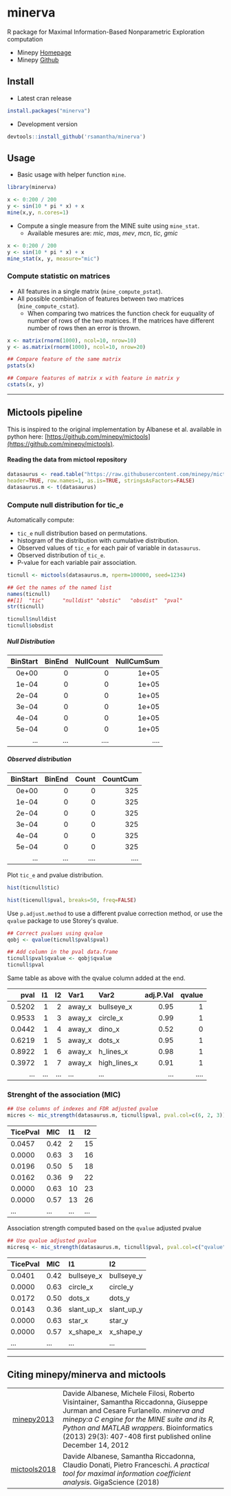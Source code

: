 # minerva


R package for Maximal Information-Based Nonparametric Exploration computation

* Minepy [Homepage](http://minepy.readthedocs.io/en/latest/)
* Minepy [Github](https://github.com/minepy/minepy)


## Install
* Latest cran release
```r
install.packages("minerva")
```
* Development version
```r
devtools::install_github('rsamantha/minerva')
```

## Usage

-  Basic usage with helper function `mine`.

```r
library(minerva)

x <- 0:200 / 200
y <- sin(10 * pi * x) + x
mine(x,y, n.cores=1)
```
-  Compute a single measure from the MINE suite using `mine_stat`.
   +  Available mesures are: *mic*, *mas*, *mev*, *mcn*, *tic*, *gmic*

```r
x <- 0:200 / 200
y <- sin(10 * pi * x) + x
mine_stat(x, y, measure="mic")
```
### Compute statistic on matrices

-  All features in a single matrix (`mine_compute_pstat`).
-  All possible combination of features between two matrices (`mine_compute_cstat`). 
   + When comparing two matrices the function check for euquality of number of rows of the two matrices. If the matrices have different number of rows then an error is thrown.

```r
x <- matrix(rnorm(1000), ncol=10, nrow=10)
y <- as.matrix(rnorm(1000), ncol=10, nrow=20)

## Compare feature of the same matrix
pstats(x)

## Compare features of matrix x with feature in matrix y
cstats(x, y)
```

----

## Mictools pipeline
This is inspired to the original implementation by Albanese et al. available in python here:
[https://github.com/minepy/mictools](https://github.com/minepy/mictools).


#### Reading the data from mictool repository
```r
datasaurus <- read.table("https://raw.githubusercontent.com/minepy/mictools/master/examples/datasaurus.txt", 
header=TRUE, row.names=1, as.is=TRUE, stringsAsFactors=FALSE)
datasaurus.m <- t(datasaurus)
```

### Compute null distribution for tic_e

Automatically compute:

-  `tic_e` null distribution based on permutations.
-  histogram of the distribution with cumulative distribution.
-  Observed values of `tic_e` for each pair of variable in `datasaurus`.
-  Observed distribution of `tic_e`.
-  P-value for each variable pair association.

```r
ticnull <- mictools(datasaurus.m, nperm=100000, seed=1234)

## Get the names of the named list
names(ticnull)
##[1]  "tic"      "nulldist" "obstic"   "obsdist"  "pval"
str(ticnull)

ticnull$nulldist
ticnull$obsdist
```

##### Null Distribution

| BinStart| BinEnd| NullCount| NullCumSum|
|--------:|------:|---------:|----------:|
|    0e+00|      0|         0|      1e+05|
|    1e-04|      0|         0|      1e+05|
|    2e-04|      0|         0|      1e+05|
|    3e-04|      0|         0|      1e+05|
|    4e-04|      0|         0|      1e+05|
|    5e-04|      0|         0|      1e+05|
| ...     | ...   |    ....  |   ....    |



##### Observed distribution

| BinStart| BinEnd| Count| CountCum|
|--------:|------:|-----:|--------:|
|    0e+00|      0|     0|      325|
|    1e-04|      0|     0|      325|
|    2e-04|      0|     0|      325|
|    3e-04|      0|     0|      325|
|    4e-04|      0|     0|      325|
|    5e-04|      0|     0|      325|
| ...     | ...   | .... | ....    |


Plot `tic_e` and pvalue distribution.

```r
hist(ticnull$tic)

hist(ticenull$pval, breaks=50, freq=FALSE)
```

Use `p.adjust.method` to use a different pvalue correction method, or use the `qvalue` package to use Storey's qvalue.

```r
## Correct pvalues using qvalue
qobj <- qvalue(ticnull$pval$pval)

## Add column in the pval data.frame
ticnull$pval$qvalue <- qobj$qvalue
ticnull$pval
```

Same table as above with the qvalue column added at the end.

|   pval| I1| I2|Var1   |Var2         | adj.P.Val| qvalue|
|------:|--:|--:|:------|:------------|---------:|------:|
| 0.5202|  1|  2|away_x |bullseye_x   |      0.95|      1|
| 0.9533|  1|  3|away_x |circle_x     |      0.99|      1|
| 0.0442|  1|  4|away_x |dino_x       |      0.52|      0|
| 0.6219|  1|  5|away_x |dots_x       |      0.95|      1|
| 0.8922|  1|  6|away_x |h_lines_x    |      0.98|      1|
| 0.3972|  1|  7|away_x |high_lines_x |      0.91|      1|
| ...   |...|...| ...   | ...         | ...      | ....  | 

### Strenght of the association (MIC)

```r
## Use columns of indexes and FDR adjusted pvalue 
micres <- mic_strength(datasaurus.m, ticnull$pval, pval.col=c(6, 2, 3))
```

| TicePval|  MIC| I1| I2|
|:--------|:----|:--|:--|
|   0.0457| 0.42|  2| 15|
|   0.0000| 0.63|  3| 16|
|   0.0196| 0.50|  5| 18|
|   0.0162| 0.36|  9| 22|
|   0.0000| 0.63| 10| 23|
|   0.0000| 0.57| 13| 26|
| ...     | ... | ...|...|


Association strength computed based on the `qvalue` adjusted pvalue

```r
## Use qvalue adjusted pvalue 
micresq <- mic_strength(datasaurus.m, ticnull$pval, pval.col=c("qvalue", "Var1", "Var2"))
```

| TicePval|  MIC|I1         |I2         |
|:--------|:----|:----------|:----------|
|   0.0401| 0.42|bullseye_x |bullseye_y |
|   0.0000| 0.63|circle_x   |circle_y   |
|   0.0172| 0.50|dots_x     |dots_y     |
|   0.0143| 0.36|slant_up_x |slant_up_y |
|   0.0000| 0.63|star_x     |star_y     |
|   0.0000| 0.57|x_shape_x  |x_shape_y  |
| ...     | ... | ...       |...        | 


----


## Citing minepy/minerva and mictools


 |||
 |:----------------------------------------------------------------------------:|:-----------------------------------------------------------------------------------------------------------------------------------------------------------------------------------------------------------------------------------------------------------------------------------------|
 | [minepy2013](https://doi.org/10.1093/bioinformatics/bts707)                     | Davide Albanese, Michele Filosi, Roberto Visintainer, Samantha Riccadonna, Giuseppe Jurman and Cesare Furlanello. *minerva and minepy:a C engine for the MINE suite and its R, Python and MATLAB wrappers*. Bioinformatics (2013) 29(3): 407-408 first published online December 14, 2012 |
| [mictools2018](https://academic.oup.com/gigascience/article/7/4/giy032/4958979) | Davide Albanese, Samantha Riccadonna, Claudio Donati, Pietro Franceschi. *A practical tool for maximal information coefficient analysis*. GigaScience (2018)                                                                                                                              |

